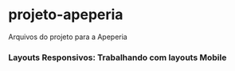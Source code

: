 # projeto-apeperia
Arquivos do projeto para a Apeperia
<h3>Layouts Responsivos: Trabalhando com layouts Mobile</h3>
